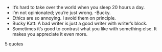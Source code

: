  - It’s hard to take over the world when you sleep 20 hours a day.
 - I’m not opinionated; you’re just wrong. -Bucky.
 - Ethics are so annoying. I avoid them on principle.
 - Bucky Katt: A bad writer is just a good writer with writer’s block.
 - Sometimes it’s good to contrast what you like with something else. It makes you appreciate it even more.

5 quotes